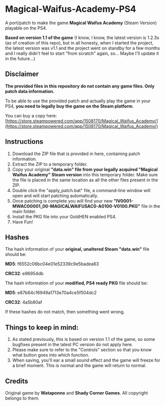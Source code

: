 # Magical-Waifus-Academy-PS4
A port/patch to make the game **Magical Waifus Academy** (Steam Version) playable on the PS4.

**Based on version 1.1 of the game** (I know, I know, the latest version is 1.2.3s (as of creation of this repo), but in all honesty, when I started the project, the latest version was v1.1 and the project went on standby for a few months and I really didn't feel to start "from scratch" again, so... Maybe I'll update it in the future...)

###

## Disclaimer
**The provided files in this repository do not contain any game files. Only patch data information.**

To be able to use the provided patch and actually play the game in your PS4, **you need to legally buy the game on the Steam platform**.

You can buy a copy here: [https://store.steampowered.com/app/1508170/Magical_Waifus_Academy/](https://store.steampowered.com/app/1508170/Magical_Waifus_Academy/)

## Instructions
1. Download the ZIP file that is provided in here, containing patch information.
2. Extract the ZIP to a temporary folder.
3. Copy your original **"data.win" file from your legally acquired "Magical Waifus Academy" Steam version** into this temporary folder. Make sure the file is placed in the same location as all the other files present in the ZIP.
4. Double click the "apply_patch.bat" file, a command-line window will open and will start patching automatically.
5. Once patching is complete you will find your new **"IV0001-MWAC00001_00-MAGICALWAIFUSAC0-A0100-V0100.PKG"** file in the main folder.
6. Install the PKG file into your GoldHEN enabled PS4.
7. Have Fun!

## Hashes
The hash information of your **original, unaltered Steam "data.win"** file should be:

**MD5**: f6552c06bc04e01e52339c9e5badea63

**CRC32**: e96954db

The hash information of your **modified, PS4 ready PKG** file should be:

**MD5**: e87b64c16949a1713e70a4ce5f504dc2

**CRC32**: 4a5b80af

If these hashes do not match, then something went wrong.

## Things to keep in mind:
1. As stated previously, this is based on version 1.1 of the game, so some bugfixes present in the latest PC version do not apply here.
2. Please make sure to refer to the "Controls" section so that you know what button goes into which function.
3. When saving, you'll ear a small sound effect and the game will freeze for a brief moment. This is normal and the game will return to normal.

## Credits
Original game by **Wataponno** and **Shady Corner Games**. All copyright belongs to them.
